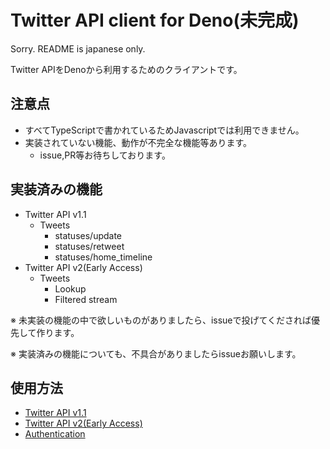 # Twitter API client for Deno(未完成)

Sorry. README is japanese only.

Twitter APIをDenoから利用するためのクライアントです。

## 注意点
- すべてTypeScriptで書かれているためJavascriptでは利用できません。
- 実装されていない機能、動作が不完全な機能等あります。
    - issue,PR等お待ちしております。

## 実装済みの機能
- Twitter API v1.1
    - Tweets
        - statuses/update
        - statuses/retweet
        - statuses/home_timeline
- Twitter API v2(Early Access)
    - Tweets
        - Lookup
        - Filtered stream

※ 未実装の機能の中で欲しいものがありましたら、issueで投げてくだされば優先して作ります。

※ 実装済みの機能についても、不具合がありましたらissueお願いします。

## 使用方法
- [Twitter API v1.1](./api_v1/README.md)
- [Twitter API v2(Early Access)](./api_v2/README.md)
- [Authentication](./auth/README.md)
